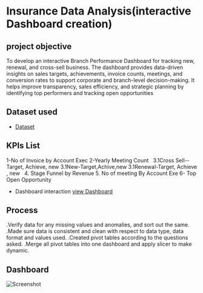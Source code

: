 # Insurance Data Analysis(interactive  Dashboard creation)
## project objective
To develop an interactive Branch Performance Dashboard for tracking new, renewal, and cross-sell business. The dashboard provides data-driven insights on sales targets, achievements, invoice counts, meetings, and conversion rates to support corporate and branch-level decision-making.
It helps improve transparency, sales efficiency, and strategic planning by identifying top performers and tracking open opportunities

## Dataset used
- <a href="https://github.com/veenadhari-DA/Data-Analysis-Dashboard/tree/main/Dataset">Dataset</a>

## KPIs List
1-No of Invoice by Account Exec
2-Yearly Meeting Count
 
3.1Cross Sell--Target, Achieve, new
3.1New-Target,Achive,new
3.1Renewal-Target, Achieve , new
 
4. Stage Funnel by Revenue
5. No of meeting By Account Exe
6- Top Open Opportunity

- Dashboard interaction <a href="https://github.com/veenadhari-DA/Data-Analysis-Dashboard/blob/main/Screenshot%20.png">view Dashboard</a>

## Process
.Verify data for any missing values and anomalies, and sort out the same.
.Made sure data is consistent and clean with respect to data type, data format and values used.
.Created pivot tables according to the questions asked.
.Merge all pivot tables into one dashboard and apply slicer to make dynamic.

## Dashboard

![Screenshot ](https://github.com/user-attachments/assets/cd5545b4-2a15-43ee-859b-26e177ac9694)


